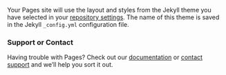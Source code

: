 


Your Pages site will use the layout and styles from the Jekyll theme you have selected in your [repository settings](https://github.com/usegalaxy-in/galaxyproject-in.github.io/settings). The name of this theme is saved in the Jekyll `_config.yml` configuration file.

### Support or Contact

Having trouble with Pages? Check out our [documentation](https://docs.github.com/categories/github-pages-basics/) or [contact support](https://support.github.com/contact) and we’ll help you sort it out.
